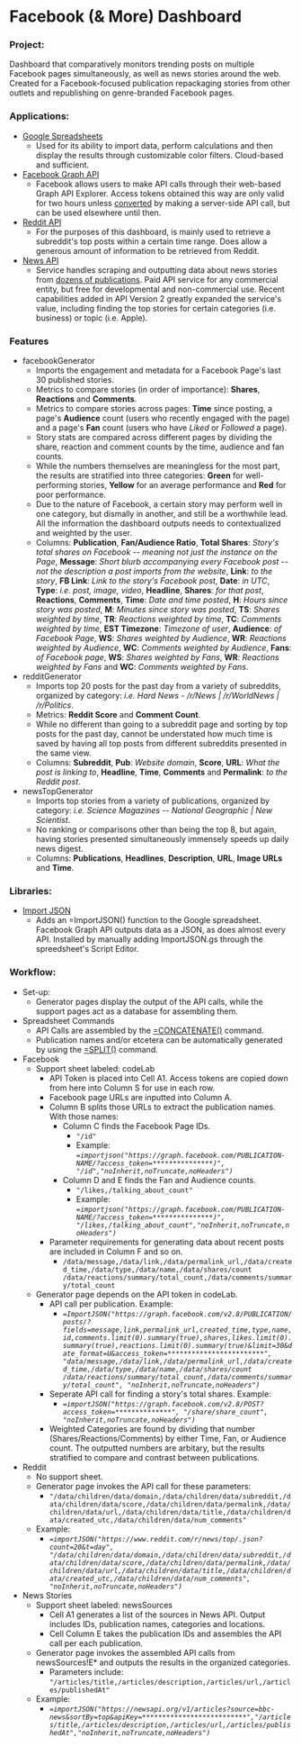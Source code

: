 # Facebook (& More) Dashboard

<h3>Project:</h3>

Dashboard that comparatively monitors trending posts on multiple Facebook pages simultaneously, as well as news stories around the web. Created for a Facebook-focused publication repackaging stories from other outlets and republishing on genre-branded Facebook pages.

<h3>Applications:</h3>

* [Google Spreadsheets](https://support.google.com/docs/answer/3093339)
  * Used for its ability to import data, perform calculations and then display the results through customizable color filters. Cloud-based and sufficient.
* [Facebook Graph API](https://developers.facebook.com/tools/explorer/)
  * Facebook allows users to make API calls through their web-based Graph API Explorer. Access tokens obtained this way are only valid for two hours unless [converted](https://developers.facebook.com/docs/facebook-login/access-tokens/expiration-and-extension) by making a server-side API call, but can be used elsewhere until then.
* [Reddit API](https://www.reddit.com/dev/api/)
  * For the purposes of this dashboard, is mainly used to retrieve a subreddit's top posts within a certain time range. Does allow a generous amount of information to be retrieved from Reddit.
* [News API](https://newsapi.org/)
  * Service handles scraping and outputting data about news stories from [dozens of publications](https://newsapi.org/sources). Paid API service for any commercial entity, but free for developmental and non-commercial use. Recent capabilities added in API Version 2 greatly expanded the service's value, including finding the top stories for certain categories (i.e. business) or topic (i.e. Apple). 
 
<h3>Features</h3>

* facebookGenerator
  * Imports the engagement and metadata for a Facebook Page's last 30 published stories.
  * Metrics to compare stories (in order of importance): **Shares**, **Reactions** and **Comments**.
  * Metrics to compare stories across pages: **Time** since posting, a page's **Audience** count (users who recently engaged with the page) and a page's **Fan** count (users who have *Liked* or *Followed* a page).
  * Story stats are compared across different pages by dividing the share, reaction and comment counts by the time, audience and fan counts. 
  * While the numbers themselves are meaningless for the most part, the results are stratified into three categories: **Green** for well-performing stories, **Yellow** for an average performance and **Red** for poor performance.
  * Due to the nature of Facebook, a certain story may perform well in one category, but dismally in another, and still be a worthwhile lead. All the information the dashboard outputs needs to contextualized and weighted by the user.
  * Columns: **Publication**,	**Fan/Audience Ratio**,	**Total Shares**: *Story's total shares on Facebook --	meaning not just the instance on the Page*, **Message**: *Short blurb accompanying every Facebook post -- not the description a post imports from the website*, **Link**: *to the story*,	**FB Link**: *Link to the story's Facebook post*, **Date**: *in UTC*, **Type**: *i.e. post, image, video*,	**Headline**, **Shares**: *for that post*,	**Reactions**,	**Comments**, **Time**: *Date and time posted*, **H**: *Hours since story was posted*, **M**: *Minutes since story was posted*,	**TS**: *Shares weighted by time*, **TR**: *Reactions weighted by time*,	**TC**: *Comments weighted by time*, **EST Timezone**: *Timezone of user*, **Audience**: *of Facebook Page*,	**WS**: *Shares weighted by Audience*,	**WR**: *Reactions weighted by Audience*,	**WC**: *Comments weighted by Audience*, **Fans**: *of Facebook page*,	**WS**: *Shares weighted by Fans*,	**WR**: *Reactions weighted by Fans* and	**WC**: *Comments weighted by Fans*. 
* redditGenerator
  * Imports top 20 posts for the past day from a variety of subreddits, organized by category: *i.e. Hard News - /r/News | /r/WorldNews | /r/Politics*.
  * Metrics: **Reddit Score** and **Comment Count**.
  * While no different than going to a subreddit page and sorting by top posts for the past day, cannot be understated how much time is saved by having all top posts from different subreddits presented in the same view.
  * Columns: **Subreddit**, **Pub**: *Website domain*, **Score**,	**URL**: *What the post is linking to*,	**Headline**, **Time**, **Comments** and **Permalink**: *to the Reddit post*.
* newsTopGenerator
  * Imports top stories from a variety of publications, organized by category: *i.e. Science Magazines -- National Geographic | New Scientist*.
  * No ranking or comparisons other than being the top 8, but again, having stories presented simultaneously immensely speeds up daily news digest. 
  * Columns: **Publications**, **Headlines**,	**Description**, **URL**, **Image URLs** and **Time**.

<h3>Libraries:</h3>

*  [Import JSON](https://github.com/bradjasper/ImportJSON) 
   * Adds an =ImportJSON() function to the Google spreadsheet. Facebook Graph API outputs data as a JSON, as does almost every API. Installed by manually adding ImportJSON.gs through the spreedsheet's Script Editor.

<h3>Workflow:</h3>

* Set-up:
  * Generator pages display the output of the API calls, while the support pages act as a database for assembling them.
* Spreadsheet Commands
  * API Calls are assembled by the [=CONCATENATE()](https://support.google.com/docs/answer/3094123?hl=en) command.
  * Publication names and/or etcetera can be automatically generated by using the [=SPLIT()](https://support.google.com/docs/answer/3094136) command.
* Facebook
  * Support sheet labeled: codeLab
    * API Token is placed into Cell A1. Access tokens are copied down from here into Column S for use in each row.
    * Facebook page URLs are inputted into Column A.
    * Column B splits those URLs to extract the publication names. With those names: 
      * Column C finds the Facebook Page IDs.
        * `"/id"`
        * Example: *`=importjson("https://graph.facebook.com/PUBLICATION-NAME/?access_token=***************)", "/id","noInherit,noTruncate,noHeaders")`*
      * Column D and E finds the Fan and Audience counts.
        * `"/likes,/talking_about_count"`
        * Example: *`=importjson("https://graph.facebook.com/PUBLICATION-NAME/?access_token=***************)", "/likes,/talking_about_count","noInherit,noTruncate,noHeaders")`*
    * Parameter requirements for generating data about recent posts are included in Column F and so on.
      * `/data/message,/data/link,/data/permalink_url,/data/created_time,/data/type,/data/name,/data/shares/count	/data/reactions/summary/total_count,/data/comments/summary/total_count`
  * Generator page depends on the API token in codeLab.
    * API call per publication. Example:
      * *`=ImportJSON("https://graph.facebook.com/v2.8/PUBLICATION/posts/?fields=message,link,permalink_url,created_time,type,name,id,comments.limit(0).summary(true),shares,likes.limit(0).summary(true),reactions.limit(0).summary(true)&limit=30&date_format=U&access_token=************************", "data/message,/data/link,/data/permalink_url,/data/created_time,/data/type,/data/name,/data/shares/count	/data/reactions/summary/total_count,/data/comments/summary/total_count", "noInherit,noTruncate,noHeaders")`*
    * Seperate API call for finding a story's total shares. Example:
      * *`=importJSON("https://graph.facebook.com/v2.8/POST?access_token=**************", "/share/share_count", "noInherit,noTruncate,noHeaders")`*
    * Weighted Categories are found by dividing that number (Shares/Reactions/Comments) by either Time, Fan, or Audience count. The outputted numbers are arbitary, but the results stratified to compare and contrast between publications. 
* Reddit
  * No support sheet.
  * Generator page invokes the API call for these parameters:
    * `"/data/children/data/domain,/data/children/data/subreddit,/data/children/data/score,/data/children/data/permalink,/data/children/data/url,/data/children/data/title,/data/children/data/created_utc,/data/children/data/num_comments"`
  * Example:
    * *`=importJSON("https://www.reddit.com/r/news/top/.json?count=20&t=day", "/data/children/data/domain,/data/children/data/subreddit,/data/children/data/score,/data/children/data/permalink,/data/children/data/url,/data/children/data/title,/data/children/data/created_utc,/data/children/data/num_comments", "noInherit,noTruncate,noHeaders")`*
* News Stories
  * Support sheet labeled: newsSources
    * Cell A1 generates a list of the sources in News API. Output includes IDs, publication names, categories and locations.
    * Cell Column E takes the publication IDs and assembles the API call per each publication.
  * Generator page invokes the assembled API calls from newsSources!E* and outputs the results in the organized categories.
    * Parameters include: `"/articles/title,/articles/description,/articles/url,/articles/publishedAt"`
  * Example:
    * *`=importJSON("https://newsapi.org/v1/articles?source=bbc-news&sortBy=top&apiKey=**************************","/articles/title,/articles/description,/articles/url,/articles/publishedAt","noInherit,noTruncate,noHeaders")`*



